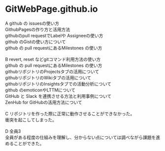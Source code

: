 # GitWebPage.github.io

A  github の issuesの使い方<br>
   GithubPagesの作り方と活用方法<br>
   githubのpull requestでLabelや Assigneeの使い方<br>
   github のGistの使い方について<br>
   github の pull requestにあるMilestones の使い方<br> <br>
B  revert, reset などgitコマンド利用方法の使い方<br>
   github の pull requestにあるMilestones の使い方<br> 
   githubリポジトリのProjectsタブの活用について<br>
   githubリポジトリのWikiタブの活用について<br>
   githubリポジトリのInsightsタブでの活動分析について<br>
   github のemoticonやLTTMについて<br>
   GitHub と Slack を連携させる方法と利用事例について<br>
   ZenHub for GitHubの活用方法について<br><br>
C  リポジトリを作った際に正常に動作させることができなかった。<br>
   衝突を起こしてしまった。<br><br>
D  全員3<br>
   全員がある程度の仕組みを理解し、分からない点については調べながら課題を進めることができた。
